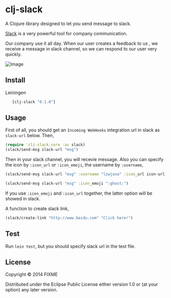 # clj-slack

A Clojure library designed to let you send message to slack.

[Slack](https://slack.com) is a very powerful tool for company communication.

Our company use it all day. When our user creates a feedback to us , we receive a message in slack channel, so we can respond to our user very quickly. 

![Image](http://lzw-picture.qiniudn.com/slack2.png)

## Install

Leiningen

```clojure
   [clj-slack "0.1.0"]
```

## Usage
First of all, you should get an `Incoming WebHooks` integration url in slack as `slack-url` below. Then, 

```clojure
(require 'clj-slack.core :as slack)
(slack/send-msg slack-url "msg")
```

Then in your slack channel, you will recevie message.
Also you can specify the icon by `:icon_url` or `:icon_emoji`, the username by `:username`,

```clojure
(slack/send-msg slack-url "msg" :username "lzwjava" :icon_url icon-url)
```


```clojure
(slack/send-msg slack-url "msg" :icon_emoji ":ghost:")
```

If you use `:icon_emoji` and `:icon_url` together, the latter option will be showed in slack.

A function to create slack link,

```clojure
(slack/create-link "http://www.baidu.com" "Click here!")
```

## Test
Run `lein test`, but you should specify slack url in the test file.

## License

Copyright © 2014 FIXME

Distributed under the Eclipse Public License either version 1.0 or (at
your option) any later version.

